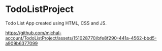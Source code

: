 # TodoListProject

Todo List App created using HTML, CSS and JS.

https://github.com/michal-account/TodoListProject/assets/151028770/bfe8f290-441a-4562-bbd5-a909b6377099

